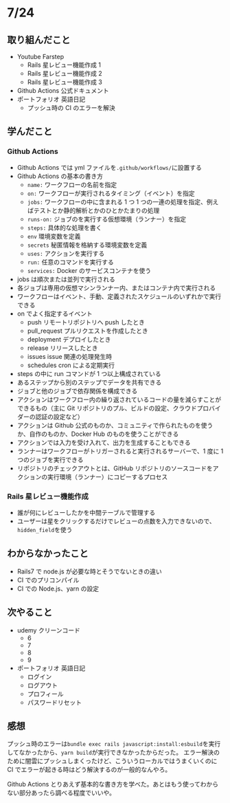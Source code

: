 # 7/24

## 取り組んだこと

- Youtube Farstep
  - Rails 星レビュー機能作成 1
  - Rails 星レビュー機能作成 2
  - Rails 星レビュー機能作成 3
- Github Actions 公式ドキュメント
- ポートフォリオ 英語日記
  - プッシュ時の CI のエラーを解決

## 学んだこと

### Github Actions

- Github Actions では yml ファイルを`.github/workflows/`に設置する
- Github Actions の基本の書き方
  - `name:` ワークフローの名前を指定
  - `on:` ワークフローが実行されるタイミング（イベント）を指定
  - `jobs:` ワークフローの中に含まれる 1 つ 1 つの一連の処理を指定、例えばテストとか静的解析とかのひとかたまりの処理
  - `runs-on:` ジョブのを実行する仮想環境（ランナー）を指定
  - `steps:` 具体的な処理を書く
  - `env` 環境変数を定義
  - `secrets` 秘匿情報を格納する環境変数を定義
  - `uses:` アクションを実行する
  - `run:` 任意のコマンドを実行する
  - `services:` Docker のサービスコンテナを使う
- jobs は順次または並列で実行される
- 各ジョブは専用の仮想マシンランナー内、またはコンテナ内で実行される
- ワークフローはイベント、手動、定義されたスケジュールのいずれかで実行できる
- on でよく指定するイベント
  - push リモートリポジトリへ push したとき
  - pull_request プルリクエストを作成したとき
  - deployment デプロイしたとき
  - release リリースしたとき
  - issues issue 関連の処理発生時
  - schedules cron による定期実行
- steps の中に run コマンドが 1 つ以上構成されている
- あるステップから別のステップでデータを共有できる
- ジョブと他のジョブで依存関係を構成できる
- アクションはワークフロー内の繰り返されているコードの量を減らすことができるもの（主に Git リポジトリのプル、ビルドの設定、クラウドプロバイダーの認証の設定など）
- アクションは Github 公式のものか、コミュニティで作られたものを使うか、自作のものか、Docker Hub のものを使うことができる
- アクションでは入力を受け入れて、出力を生成することもできる
- ランナーはワークフローがトリガーされると実行されるサーバーで、1 度に 1 つのジョブを実行できる
- リポジトリのチェックアウトとは、GitHub リポジトリのソースコードをアクションの実行環境（ランナー）にコピーするプロセス

### Rails 星レビュー機能作成

- 誰が何にレビューしたかを中間テーブルで管理する
- ユーザーは星をクリックするだけでレビューの点数を入力できないので、`hidden_field`を使う

## わからなかったこと

- Rails7 で node.js が必要な時とそうでないときの違い
- CI でのプリコンパイル
- CI での Node.js、yarn の設定

## 次やること

- udemy クリーンコード
  - 6
  - 7
  - 8
  - 9
- ポートフォリオ 英語日記
  - ログイン
  - ログアウト
  - プロフィール
  - パスワードリセット

## 感想

プッシュ時のエラーは`bundle exec rails javascript:install:esbuild`を実行してなかったから、`yarn build`が実行できなかったからだった。
エラー解決のために闇雲にプッシュしまくったけど、こういうローカルではうまくいくのに CI でエラーが起きる時はどう解決するのが一般的なんやろ。

Github Actions とりあえず基本的な書き方を学べた。あとはもう使ってわからない部分あったら調べる程度でいいや。
